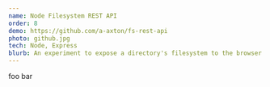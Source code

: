 ```yaml
---
name: Node Filesystem REST API
order: 8
demo: https://github.com/a-axton/fs-rest-api
photo: github.jpg
tech: Node, Express
blurb: An experiment to expose a directory's filesystem to the browser. This is a simple Rest API that will allow you to create, read, delete and edit files. It's locked to a specified directory so that no operations can take place that aren't wanted. It's probably only best to use for development or internal tools.
---
```

foo bar
